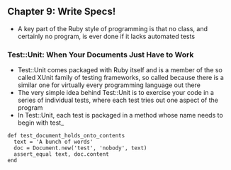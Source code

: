 ## Chapter 9: Write Specs!

- A key part of the Ruby style of programming is that no class, and certainly no program, is ever done if it lacks automated tests

### Test::Unit: When Your Documents Just Have to Work

- Test::Unit comes packaged with Ruby itself and is a member of the so called XUnit family of testing frameworks, so called because there is a similar one for virtually every programming language out there
- The very simple idea behind Test::Unit is to exercise your code in a series of individual tests, where each test tries out one aspect of the program
- In Test::Unit, each test is packaged in a method whose name needs to begin with test_

```
def test_document_holds_onto_contents
  text = 'A bunch of words'
  doc = Document.new('test', 'nobody', text)
  assert_equal text, doc.content
end
```
